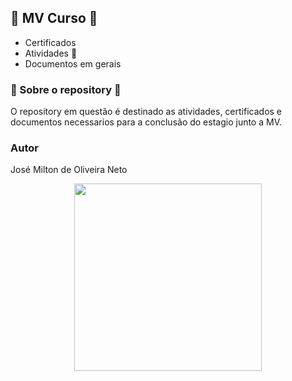 ## :hospital: MV Curso :office: 

- Certificados
- Atividades :bug:
- Documentos em gerais

### :construction: Sobre o repository :construction:

O repository em questão é destinado as atividades, certificados e documentos necessarios para a conclusão do estagio junto a MV.

### Autor

José Milton de Oliveira Neto

<div align="center">
<img src="https://user-images.githubusercontent.com/103793612/197034065-e9dcb36e-004b-4cad-91a4-a722f2f321c4.gif" width="300px" />
</div>
